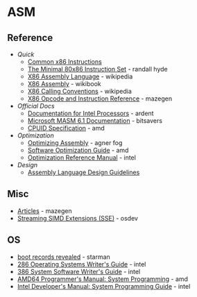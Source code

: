 # ASM


Reference
---------

* _Quick_
  - [Common x86 Instructions](http://www.jegerlehner.ch/intel/IntelCodeTable.pdf)
  - [The Minimal 80x86 Instruction Set](https://www.plantation-productions.com/Webster/www.writegreatcode.com/Vol2/wgc2_OA.pdf) - randall hyde
  - [X86 Assembly Language](https://en.wikipedia.org/wiki/X86_assembly_language) - wikipedia
  - [X86 Assembly](https://en.wikibooks.org/wiki/X86_Assembly) - wikibook
  - [X86 Calling Conventions](https://en.wikipedia.org/wiki/X86_calling_conventions) - wikipedia
  - [X86 Opcode and Instruction Reference](http://ref.x86asm.net/index.html) - mazegen
* _Official Docs_
  - [Documentation for Intel Processors](https://www.ardent-tool.com/CPU/Docs_Intel.html) - ardent
  - [Microsoft MASM 6.1 Documentation](http://bitsavers.informatik.uni-stuttgart.de/pdf/microsoft/masm/Microsoft_MASM_6.1_1992/) - bitsavers
  - [CPUID Specification](https://www.amd.com/content/dam/amd/en/documents/archived-tech-docs/design-guides/25481.pdf) - amd
* _Optimization_
  - [Optimizing Assembly](https://www.agner.org/optimize/optimizing_assembly.pdf) - agner fog
  - [Software Optimization Guide](https://www.amd.com/system/files/TechDocs/25112.PDF) - amd
  - [Optimization Reference Manual](https://software.intel.com/content/dam/develop/external/us/en/documents-tps/64-ia-32-architectures-optimization-manual.pdf) - intel
* _Design_
  - [Assembly Language Design Guidelines](http://www.sourceformat.com/coding-standard-asm-assembly.htm)


Misc
----

* [Articles](http://x86asm.net/articles/index.html) - mazegen
* [Streaming SIMD Extensions (SSE)](https://wiki.osdev.org/SSE) - osdev


OS
---

* [boot records revealed](https://thestarman.pcministry.com/asm/mbr/index.html) - starman
* [286 Operating Systems Writer's Guide](http://web.archive.org/web/20210727055450id_/http://bitsavers.informatik.uni-stuttgart.de/components/intel/_dataBooks/1983_iAPX_286_Operating_System_Writers_Guide.pdf) - intel
* [386 System Software Writer's Guide](https://www.ardent-tool.com/CPU/docs/Intel/386/manuals/231499-001.pdf) - intel
* [AMD64 Programmer's Manual: System Programming](https://www.amd.com/content/dam/amd/en/documents/processor-tech-docs/programmer-references/24593.pdf) - amd
* [Intel Developer's Manual: System Programming Guide](http://web.archive.org/web/20240802040216/https://cdrdv2-public.intel.com/825749/325384-sdm-vol-3abcd.pdf) - intel
